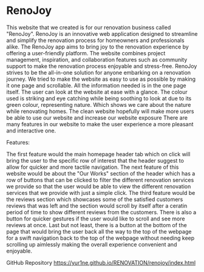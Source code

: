 # RenoJoy
This website that we created is for our renovation business called "RenoJoy". RenoJoy is an innovative web application designed to streamline and simplify the renovation process for homeowners and professionals alike. The RenoJoy app aims to bring joy to the renovation experience by offering a user-friendly platform. The website combines project management, inspiration, and collaboration features such as community support to make the renovation process enjoyable and stress-free. RenoJoy strives to be the all-in-one solution for anyone embarking on a renovation journey. We tried to make the website as easy to use as possible by making it one page and scrollable. All the information needed is in the one page itself. The user can look at the website at ease with a glance. The colour used is striking and eye catching while being soothing to look at due to its green colour, representing nature. Which shows we care about the nature while renovating homes. The clean website hopefully will make more users be able to use our website and increase our website exposure There are many features in our website to make the user experience a more pleasant and interactive one.

Features:

The first feature would the main homepage header tab which on click will bring the user to the specific row of interest that the header suggest to allow for quicker and more tactile navigation. The next feature of this website would be about the "Our Works" section of the header which has a row of buttons that can be clicked to filter the different renovation services we provide so that the user would be able to view the different renovation services that we provide with just a simple click. The third feature would be the reviews section which showcases some of the satisfied customers reviews that was left and the section would scroll by itself after a ceratin period of time to show different reviews from the customers. There is also a button for quicker gestures if the user would like to scroll and see more reviews at once. Last but not least, there is a button at the bottom of the page that would bring the user back all the way to the top of the webpage for a swift navigation back to the top of the webpage without needing keep scrolling up aimlessly making the overall experience convenient and enjoyable.


GitHub Repository
https://yur1ne.github.io/RENOVATION/renojoy/index.html
